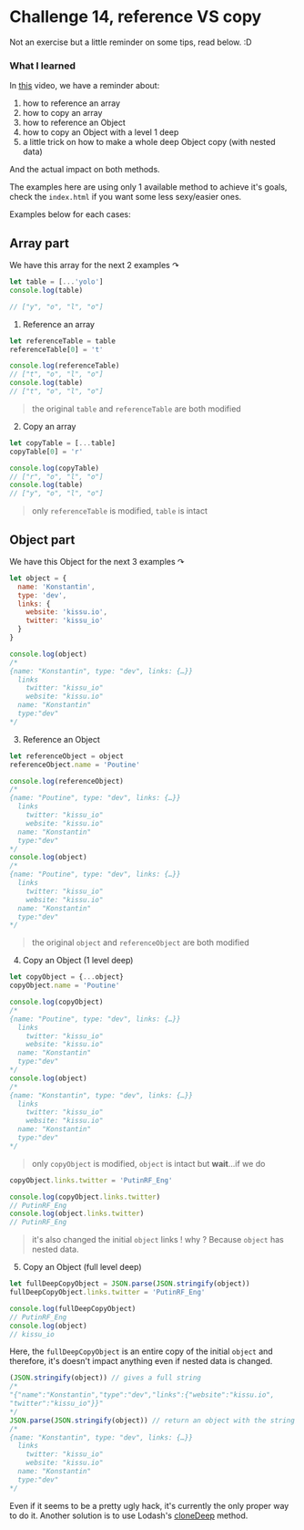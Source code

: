 # Challenge 14, reference VS copy
Not an exercise but a little reminder on some tips, read below. :D

### What I learned
In [this][1] video, we have a reminder about:
1. how to reference an array
1. how to copy an array
1. how to reference an Object
1. how to copy an Object with a level 1 deep
1. a little trick on how to make a whole deep Object copy (with nested data)

And the actual impact on both methods.

The examples here are using only 1 available method to achieve it's goals, check
  the `index.html` if you want some less sexy/easier ones.

Examples below for each cases:

## Array part

We have this array for the next 2 examples ↷
```js
let table = [...'yolo']
console.log(table)

// ["y", "o", "l", "o"]
```

1. Reference an array
```js
let referenceTable = table
referenceTable[0] = 't'

console.log(referenceTable)
// ["t", "o", "l", "o"]
console.log(table)
// ["t", "o", "l", "o"]
```
> the original `table` and `referenceTable` are both modified

2. Copy an array
```js
let copyTable = [...table]
copyTable[0] = 'r'

console.log(copyTable)
// ["r", "o", "l", "o"]
console.log(table)
// ["y", "o", "l", "o"]
```
> only `referenceTable` is modified, `table` is intact

## Object part
We have this Object for the next 3 examples ↷
```js
let object = {
  name: 'Konstantin',
  type: 'dev',
  links: {
    website: 'kissu.io',
    twitter: 'kissu_io'
  }
}

console.log(object)
/*
{name: "Konstantin", type: "dev", links: {…}}
  links
    twitter: "kissu_io"
    website: "kissu.io"
  name: "Konstantin"
  type:"dev"
*/
```

3. Reference an Object
```js
let referenceObject = object
referenceObject.name = 'Poutine'

console.log(referenceObject)
/*
{name: "Poutine", type: "dev", links: {…}}
  links
    twitter: "kissu_io"
    website: "kissu.io"
  name: "Konstantin"
  type:"dev"
*/
console.log(object)
/*
{name: "Poutine", type: "dev", links: {…}}
  links
    twitter: "kissu_io"
    website: "kissu.io"
  name: "Konstantin"
  type:"dev"
*/
```

> the original `object` and `referenceObject` are both modified

4. Copy an Object (1 level deep)
```js
let copyObject = {...object}
copyObject.name = 'Poutine'

console.log(copyObject)
/*
{name: "Poutine", type: "dev", links: {…}}
  links
    twitter: "kissu_io"
    website: "kissu.io"
  name: "Konstantin"
  type:"dev"
*/
console.log(object)
/*
{name: "Konstantin", type: "dev", links: {…}}
  links
    twitter: "kissu_io"
    website: "kissu.io"
  name: "Konstantin"
  type:"dev"
*/
```

> only `copyObject` is modified, `object` is intact but **wait**...if we do

```js
copyObject.links.twitter = 'PutinRF_Eng'

console.log(copyObject.links.twitter)
// PutinRF_Eng
console.log(object.links.twitter)
// PutinRF_Eng
```

> it's also changed the initial `object` links ! why ? Because `object` has nested data.

5. Copy an Object (full level deep)
```js
let fullDeepCopyObject = JSON.parse(JSON.stringify(object))
fullDeepCopyObject.links.twitter = 'PutinRF_Eng'

console.log(fullDeepCopyObject)
// PutinRF_Eng
console.log(object)
// kissu_io
```
Here, the `fullDeepCopyObject` is an entire copy of the initial `object` and
  therefore, it's doesn't impact anything even if nested data is changed.

```js
(JSON.stringify(object)) // gives a full string
/*
"{"name":"Konstantin","type":"dev","links":{"website":"kissu.io",
"twitter":"kissu_io"}}"
*/
JSON.parse(JSON.stringify(object)) // return an object with the string
/*
{name: "Konstantin", type: "dev", links: {…}}
  links
    twitter: "kissu_io"
    website: "kissu.io"
  name: "Konstantin"
  type:"dev"
*/
```

Even if it seems to be a pretty ugly hack, it's currently the only proper way to
  do it. Another solution is to use Lodash's [cloneDeep][2] method.

[1]: https://youtu.be/YnfwDQ5XYF4?list=PLu8EoSxDXHP6CGK4YVJhL_VWetA865GOH
[2]: https://lodash.com/docs/4.17.4#cloneDeep